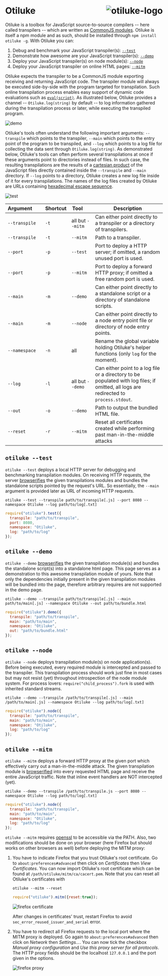 # Otiluke <img src="img/otiluke.png" align="right" alt="otiluke-logo" title="Resilient Sphere of Otiluke">

Otiluke is a toolbox for JavaScript source-to-source compilers -- here called transpilers -- which are written as [CommonJS modules](http://www.commonjs.org/).
Otiluke is itself a npm module and as such, should be installed through `npm install otiluke -g`.
With Otiluke you can:

1. Debug and benchmark your JavaScript transpiler(s): [`--test`](#otiluke---test)
2. Demonstrate how awesome are your JavaScript transpiler(s): [`--demo`](#otiluke---demo)
3. Deploy your JavaScript transpiler(s) on node module(s): [`--node`](#otiluke---node)
4. Deploy your JavaScript transpiler on online HTML pages: [`--mitm`](#otiluke---mitm)

Otiluke expects the transpiler to be a CommonJS module exporting receiving and returning JavaScript code.
The transpiler module will always be executed side-by-side with the program targeted for transpilation.
Such online transpilation process enables easy support of dynamic code evaluations such as [`eval(script)`](https://developer.mozilla.org/en-US/docs/Web/JavaScript/Reference/Global_Objects/eval).
As illustrated below, Otiluke provides a channel -- `Otiluke.log(string)` by default -- to log information gathered during the transpilation process or later, while executing the transpiled program.

<img src="img/demo.png" align="center" alt="demo" title="otiluke --demo"/>

Otiluke's tools often understand the following important arguments: `--transpile` which points to the transpiler, `--main` which points to the entry point of the program to be transpiled, and `--log` which points to a log file for collecting the data sent through `Otiluke.log(string)`.
As demonstrated below, Otiluke's tools can often perform several transpilations at once if these arguments point to directories instead of files.
In such case, the resulting transpilations are the results of a [cartesian product](https://en.wikipedia.org/wiki/Cartesian_product) of the JavaScript files directly contained inside the `--transpile` and `--main` directory.
If `--log` points to a directory, Otiluke creates a new log file inside of it for every transpilations.
The names of the log files created by Otiluke are URLs containing [hexadecimal escape sequence](https://mathiasbynens.be/notes/javascript-escapes#hexadecimal).

<img src="img/test.png" align="center" alt="test" title="otiluke --test"/>

Argument&nbsp;&nbsp;&nbsp;&nbsp;&nbsp;&nbsp; | Shortcut | Tool&nbsp;&nbsp;&nbsp;&nbsp;&nbsp; | Description
--------------|----------|-------------------|-----------------------------------------------------------------------------------------------------------------------------------------------
`--transpile` | `-t`     | all but `--mitm`  | Can either point directly to a transpiler or a directory of transpilers.
`--transpile` | `-t`     | `--mitm`          | Path to a transpiler.
`--port`      | `-p`     | `--test`          | Port to deploy a HTTP server; if omitted, a random unused port is used.
`--port`      | `-p`     | `--mitm`          | Port to deploy a forward HTTP proxy; if omitted a free random port is used. 
`--main`      | `-m`     | `--demo`          | Can either point directly to a standalone script or a directory of standalone scripts.
`--main`      | `-m`     | `--node`          | Can either point directly to a node entry point file or directory of node entry points.
`--namespace` | `-n`     | all               | Rename the global variable holding Otiluke's helper functions (only `log` for the moment).
`--log`       | `-l`     | all but `--demo`  | Can either point to a log file or a directory to be populated with log files; if omitted, all logs are redirected to `process.stdout`.
`--out`       | `-o`     | `--demo`          | Path to output the bundled HTML file.
`--reset`     | `-r`     | `--mitm`          | Reset all certificates created while performing past man-in-the-middle attacks 

## `otiluke --test`

`otiluke --test` deploys a local HTTP server for debugging and benchmarking transpilation modules. 
On receiving HTTP requests, the server [browserifies](http://browserify.org/) the given transpilations modules and bundles the standalone scripts pointed by the request's URL.
So essentially, the `--main` argument is provided later as URL of incoming HTTP requests.

```shell
otiluke --test --transpile path/to/transpile[.js] --port 8080 --namespace Otiluke --log path/to/log[.txt] 
```
```javascript
require("otiluke").test({
  transpile: "path/to/transpile",
  port: 8080,
  namespace: "Otiluke",
  log: "path/to/log"
});
```

## `otiluke --demo`

`otiluke --demo` [browserifies](http://browserify.org/) the given transpilation module(s) and bundles the standalone script(s) into a standalone html page.
This page serves as a demonstration to this awesome transpilation module of yours.
Note that only the dependencies initially present in the given transpilation modules will be bundled into the page, therefore arbitrary requires are not supported in the demo page.

```shell
otiluke --demo --transpile path/to/transpile[.js] --main path/to/main[.js] --namespace Otiluke --out path/to/bundle.html
```
```javascript
require("otiluke").demo({
  transpile: "path/to/transpile",
  main: "path/to/main",
  namespace: "Otiluke",
  out: "path/to/bundle.html"
});
```

## `otiluke --node`

`otiluke --node` deploys transpilation module(s) on node application(s).
Before being executed, every required module is intercepted and passed to the transpiler.
This transpilation process should work just fine in most cases but may not resist (yet) throughout introspection of the node module system.
For process lovers: `require("child_process").fork` is used with inherited standard streams.

```shell
otiluke --demo --transpile /path/to/transpile[.js] --main /path/to/main[.js] --namespace Otiluke --log path/to/log[.txt]
```
```javascript
require("otiluke").node({
  transpile: "path/to/transpile",
  main: "path/to/main",
  namespace: "Otiluke",
  log: "path/to/log"
});
```

## `otiluke --mitm`

`otiluke --mitm` deploys a forward HTTP proxy at the given port which effectively carry out a man-in-the-middle attack.
The given transpilation module is [browserified](http://browserify.org/) into every requested HTML page and receive the entire JavaScript traffic.
Note that inline event handlers are NOT intercepted (yet).

```shell
otiluke --demo --transpile /path/to/transpile.js --port 8080 --namespace Otiluke --log path/to/log[.txt]
```
```javascript
require("otiluke").node({
  transpile: "path/to/transpile",
  main: "path/to/main",
  namespace: "Otiluke",
  log: "path/to/log"
});
```

`otiluke --mitm` requires [openssl](https://www.openssl.org/) to be accessible via the PATH.
Also, two modifications should be done on your browser (here Firefox but should works on other browsers as well) before deploying the MITM proxy:

1. You have to indicate Firefox that you trust Otiluke's root certificate.
   Go to `about:preferences#advanced` then click on *Certificates* then *View Certificates*.
   You can now import Otiluke's root certificate which can be found at `/path/otiluke/mitm/ca/cacert.pem`.
   Note that you can reset all Otiluke's certificates with

    ```shell
    otiluke --mitm --reset
    ```
    ```javascript
    require("otiluke").mitm({reset:true});
    ```

   <img src="img/firefox-cert.png" align="center" alt="firefox certificate" title="Firefox's certificate"/>

   After changes in certificates' trust, restart Firefox to avoid `sec_error_reused_issuer_and_serial` error.

2. You have to redirect all Firefox requests to the local port where the MITM proxy is deployed.
   Go again to `about:preferences#advanced` then click on *Network* then *Settings...*.
   You can now tick the checkbox *Manual proxy configuration* and *Use this proxy server for all protocols*.
   The HTTP proxy fields should be the localhost `127.0.0.1` and the port given in the options.

   <img src="img/firefox-proxy.png" align="center" alt="firefox proxy" title="Firefox's proxy settings"/>

